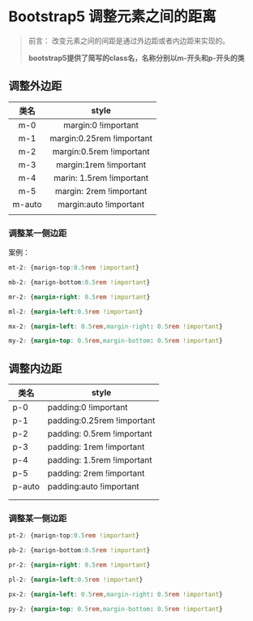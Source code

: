 # Bootstrap5 调整元素之间的距离

> 前言： 改变元素之间的间距是通过外边距或者内边距来实现的。
>
> **bootstrap5提供了简写的class名，名称分别以m-开头和p-开头的类**



## 调整外边距

|  类名  |           style           |
| :----: | :-----------------------: |
|  m-0   |    margin:0 !important    |
|  m-1   | margin:0.25rem !important |
|  m-2   | margin:0.5rem !important  |
|  m-3   |  margin:1rem !important   |
|  m-4   | marin: 1.5rem !important  |
|  m-5   |  margin: 2rem !important  |
| m-auto |  margin:auto !important   |
|        |                           |

### 调整某一侧边距

案例：

```css
mt-2: {marign-top:0.5rem !important}

mb-2: {marign-bottom:0.5rem !important}

mr-2: {margin-right: 0.5rem !important}

ml-2: {margin-left:0.5rem !important}

mx-2: {margin-left: 0.5rem,margin-right: 0.5rem !important}

my-2: {margin-top: 0.5rem,margin-bottom: 0.5rem !important}

```





## 调整内边距

| 类名   | style                      |
| ------ | -------------------------- |
| p-0    | padding:0 !important       |
| p-1    | padding:0.25rem !important |
| p-2    | padding: 0.5rem !important |
| p-3    | padding: 1rem !important   |
| p-4    | padding: 1.5rem !important |
| p-5    | padding: 2rem !important   |
| p-auto | padding:auto !important    |
|        |                            |
|        |                            |

### 调整某一侧边距

```css
pt-2: {marign-top:0.5rem !important}

pb-2: {marign-bottom:0.5rem !important}

pr-2: {margin-right: 0.5rem !important}

pl-2: {margin-left:0.5rem !important}

px-2: {margin-left: 0.5rem,margin-right: 0.5rem !important}

py-2: {margin-top: 0.5rem,margin-bottom: 0.5rem !important}
```




